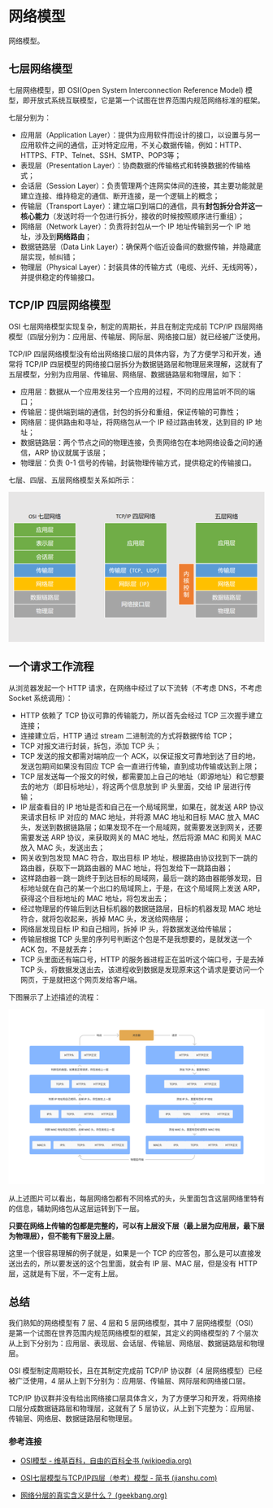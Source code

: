 # 网络模型

网络模型。

## 七层网络模型

七层网络模型，即 OSI(Open System Interconnection Reference Model) 模型，即开放式系统互联模型，它是第一个试图在世界范围内规范网络标准的框架。

七层分别为：

- 应用层（Application Layer）：提供为应用软件而设计的接口，以设置与另一应用软件之间的通信，正对特定应用，不关心数据传输，例如：HTTP、HTTPS、FTP、Telnet、SSH、SMTP、POP3等；
- 表现层（Presentation Layer）：协商数据的传输格式和转换数据的传输格式；
- 会话层（Session Layer）：负责管理两个连网实体间的连接，其主要功能就是建立连接、维持稳定的通信、断开连接，是一个逻辑上的概念；
- 传输层（Transport Layer）：建立端口到端口的通信，具有**封包拆分合并这一核心能力**（发送时将一个包进行拆分，接收的时候按照顺序进行重组）；
- 网络层（Network Layer）：负责将封包从一个 IP 地址传输到另一个 IP 地址，涉及到**网络路由**；
- 数据链路层（Data Link Layer）：确保两个临近设备间的数据传输，并隐藏底层实现，帧纠错；
- 物理层（Physical Layer）：封装具体的传输方式（电缆、光纤、无线网等），并提供稳定的传输接口。

## TCP/IP 四层网络模型

OSI 七层网络模型实现复杂，制定的周期长，并且在制定完成前 TCP/IP 四层网络模型（四层分别为：应用层、传输层、网际层、网络接口层）就已经被广泛使用。

TCP/IP 四层网络模型没有给出网络接口层的具体内容，为了方便学习和开发，通常将 TCP/IP 四层模型的网络接口层拆分为数据链路层和物理层来理解，这就有了五层模型，分别为应用层、传输层、网络层、数据链路层和物理层，如下：

- 应用层：数据从一个应用发往另一个应用的过程，不同的应用监听不同的端口；
- 传输层：提供端到端的通信，封包的拆分和重组，保证传输的可靠性；
- 网络层：提供路由和寻址，将网络包从一个 IP 经过路由转发，达到目的 IP 地址；
- 数据链路层：两个节点之间的物理连接，负责网络包在本地网络设备之间的通信，ARP 协议就属于该层；
- 物理层：负责 0-1 信号的传输，封装物理传输方式，提供稳定的传输接口。

七层、四层、五层网络模型关系如所示：

![](../images/网络模型.png)

## 一个请求工作流程

从浏览器发起一个 HTTP 请求，在网络中经过了以下流转（不考虑 DNS，不考虑 Socket 系统调用）：

-  HTTP 依赖了 TCP 协议可靠的传输能力，所以首先会经过 TCP 三次握手建立连接；
-  连接建立后，HTTP 通过 stream 二进制流的方式将数据传给 TCP；
-  TCP 对报文进行封装，拆包，添加 TCP 头；
-  TCP 发送的报文都需对端响应一个 ACK，以保证报文可靠地到达了目的地，发送包期间如果没有回应 TCP 会一直进行传输，直到成功传输或达到上限；
-  TCP 层发送每一个报文的时候，都需要加上自己的地址（即源地址）和它想要去的地方（即目标地址），将这两个信息放到 IP 头里面，交给 IP 层进行传输；
-  IP 层查看目的 IP 地址是否和自己在一个局域网里，如果在，就发送 ARP 协议来请求目标 IP 对应的 MAC 地址，并将源 MAC 地址和目标 MAC 放入 MAC 头，发送到数据链路层；如果发现不在一个局域网，就需要发送到网关，还要需要发送 ARP 协议，来获取网关的 MAC 地址，然后将源 MAC 和网关 MAC 放入 MAC 头，发送出去；
-  网关收到包发现 MAC 符合，取出目标 IP 地址，根据路由协议找到下一跳的路由器，获取下一跳路由器的 MAC 地址，将包发给下一跳路由器；
-  这样路由器一跳一跳终于到达目标的局域网，最后一跳的路由器能够发现，目标地址就在自己的某一个出口的局域网上，于是，在这个局域网上发送 ARP，获得这个目标地址的 MAC 地址，将包发出去；
-  经过物理层的传输后到达目标机器的数据链路层，目标的机器发现 MAC 地址符合，就将包收起来，拆掉 MAC 头，发送给网络层；
-  网络层发现目标 IP 和自己相同，拆掉 IP 头，将数据发送给传输层；
-  传输层根据 TCP 头里的序列号判断这个包是不是我想要的，是就发送一个 ACK 包，不是就丢弃；
-  TCP 头里面还有端口号，HTTP 的服务器进程正在监听这个端口号，于是去掉 TCP 头，将数据发送出去，该进程收到数据是发现原来这个请求是要访问一个网页，于是就把这个网页发给客户端。

下图展示了上述描述的流程：

![](../images/网络包的流转.png)

从上述图片可以看出，每层网络包都有不同格式的头，头里面包含这层网络里特有的信息，辅助网络包从这层运转到下一层。

**只要在网络上传输的包都是完整的，可以有上层没下层（最上层为应用层，最下层为物理层），但不能有下层没上层**。

这里一个很容易理解的例子就是，如果是一个 TCP 的应答包，那么是可以直接发送出去的，所以要发送的这个包里面，就会有 IP 层、MAC 层，但是没有 HTTP层，这就是有下层，不一定有上层。

## 总结

我们熟知的网络模型有 7 层、4 层和 5 层网络模型，其中 7 层网络模型（OSI）是第一个试图在世界范围内规范网络模型的框架，其定义的网络模型的 7 个层次从上到下分别为：应用层、表现层、会话层、传输层、网络层、数据链路层和物理层。

OSI 模型制定周期较长，且在其制定完成前 TCP/IP 协议群（4 层网络模型）已经被广泛使用，4 层从上到下分别为：应用层、传输层、网际层和网络接口层。

TCP/IP 协议群并没有给出网络接口层具体含义，为了方便学习和开发，将网络接口层分成数据链路层和物理层，这就有了 5 层协议，从上到下完整为：应用层、传输层、网络层、数据链路层和物理层。

### 参考连接

- [OSI模型 - 维基百科，自由的百科全书 (wikipedia.org)](https://zh.wikipedia.org/wiki/OSI模型)
- [OSI七层模型与TCP/IP四层（参考）模型 - 简书 (jianshu.com)](https://www.jianshu.com/p/c793a279f698)

- [网络分层的真实含义是什么？ (geekbang.org)](https://time.geekbang.org/column/article/7724)
